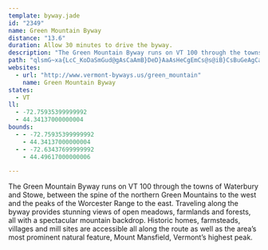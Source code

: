 ```yaml
---
template: byway.jade
id: "2349"
name: Green Mountain Byway
distance: "13.6"
duration: Allow 30 minutes to drive the byway.
description: "The Green Mountain Byway runs on VT 100 through the towns of Waterbury and Stowe, between the spine of the northern Green Mountains to the west and the peaks of the Worcester Range to the east."
path: "qlsmG~xa{LcC_KoDaSmGud@gAsCaAmB}DeD}AaAsHeCgEmCs@s@iB}CsBuGeAgCaFsIe@mAmC{E_AqAgAgAyEeD{KaFoB_BwCyCqCiByE_BmCo@y@AeE^gAG_AYwAy@yFiEuOoHsF{CqImFaEyB}IkDcAYiBMwGPcAQu@YaFgDwFsB}AyAaAeBmA{Eo@kB}B{CeAkAiA{@sBWkIJ{ITuAImCk@sSmHgC_@uFa@kEH_Er@eEh@{VFaHMg[eBwC^cCx@_B~@aItFeKdFcBl@yER}CGeLgCiBKyB^aDnAoDhB_B`@iALkDHcHCkEi@ePkDeAg@cAw@eO{NoByB}E{GwAmAiFgDwFcDqLwFiM_HuSuLgCmBy@aAcEeGiB{CcCyF}BgJs@mAcBkBaB_@mEYiAWmAu@o@s@uK_JgJoEsA}@iDaD}AeAmAi@qIwByAm@kC_CwBaCuBsAqAc@yHyAyHyDoBm@mDk@q@Ui@y@w@eB_CsBiB_Di@k@m@YuDm@mBg@oAw@Yo@_@yBi@eFXwQYsAePo\\sRad@yByDgDyDaMgMoN_PaFsE_B_AeAYyJkA_B]s@i@u@_A]w@_@mBo@mI_@{B_@qAs@uA}HuMcDaGcAqCeCsLs@{B_AqBqF}Hm@qA_@yAYoCk@_PwBm^KeA_AaDgDuHmBwC{AiAqIeFwB{AaIcH"
websites: 
  - url: "http://www.vermont-byways.us/green_mountain"
    name: Green Mountain Byway
states: 
  - VT
ll: 
  - -72.75935399999992
  - 44.34137000000004
bounds: 
  - - -72.75935399999992
    - 44.34137000000004
  - - -72.63437699999992
    - 44.49617000000006

---
```


The Green Mountain Byway runs on VT 100 through the towns of Waterbury and Stowe, between the spine of the northern Green Mountains to the west and the peaks of the Worcester Range to the east. Traveling along the byway provides stunning views of open meadows, farmlands and forests, all with a spectacular mountain backdrop. Historic homes, farmsteads, villages and mill sites are accessible all along the route as well as the area’s most prominent natural feature, Mount Mansfield, Vermont’s highest peak.